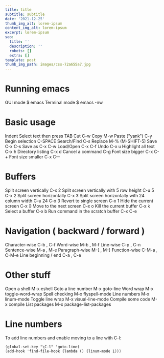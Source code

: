 ```yaml
---
title: title
subtitle: subtitle
date: '2021-12-25'
thumb_img_alt: lorem-ipsum
content_img_alt: lorem-ipsum
excerpt: lorem-ipsum
seo:
  title: ''
  description: ''
  robots: []
  extra: []
template: post
thumb_img_path: images/css-72a655a7.jpg
---
```

# Running emacs

GUI mode $ emacs
Terminal mode $ emacs -nw

# Basic usage

Indent Select text then press TAB
Cut C-w
Copy M-w
Paste ("yank") C-y
Begin selection C-SPACE
Search/Find C-s
Replace M-% (M-SHIFT-5)
Save C-x C-s
Save as C-x C-w
Load/Open C-x C-f
Undo C-x u
Highlight all text C-x h
Directory listing C-x d
Cancel a command C-g
Font size bigger C-x C-+
Font size smaller C-x C--

# Buffers

Split screen vertically C-x 2
Split screen vertically with 5 row height C-u 5 C-x 2
Split screen horizontally C-x 3
Split screen horizontally with 24 column width C-u 24 C-x 3
Revert to single screen C-x 1
Hide the current screen C-x 0
Move to the next screen C-x o
Kill the current buffer C-x k
Select a buffer C-x b
Run command in the scratch buffer C-x C-e

# Navigation ( backward / forward )

Character-wise C-b , C-f
Word-wise M-b , M-f
Line-wise C-p , C-n
Sentence-wise M-a , M-e
Paragraph-wise M-{ , M-}
Function-wise C-M-a , C-M-e
Line beginning / end C-a , C-e

# Other stuff

Open a shell M-x eshell
Goto a line number M-x goto-line
Word wrap M-x toggle-word-wrap
Spell checking M-x flyspell-mode
Line numbers M-x linum-mode
Toggle line wrap M-x visual-line-mode
Compile some code M-x compile
List packages M-x package-list-packages

# Line numbers

To add line numbers and enable moving to a line with C-l:

    (global-set-key "\C-l" 'goto-line)
    (add-hook 'find-file-hook (lambda () (linum-mode 1)))
